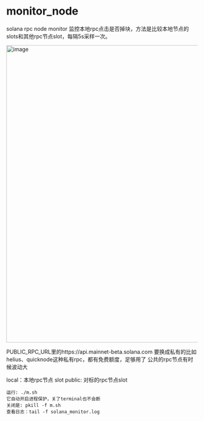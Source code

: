 # monitor_node
solana rpc node monitor
监控本地rpc点击是否掉块，方法是比较本地节点的slots和其他rpc节点slot，每隔5s采样一次。

<img width="784" alt="image" src="https://github.com/user-attachments/assets/3068415b-5443-4f1c-9f52-502925f05e66" />

PUBLIC_RPC_URL里的https://api.mainnet-beta.solana.com 要换成私有的比如helius、quicknode这种私有rpc，都有免费额度，足够用了
公共的rpc节点有时候波动大

local：本地rpc节点 slot
public: 对标的rpc节点slot

```
运行: ./m.sh
它自动开启进程保护，关了terminal也不会断
关闭是: pkill -f m.sh
查看日志：tail -f solana_monitor.log
```
